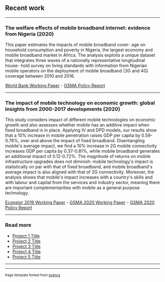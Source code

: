 ## Recent work

---

### The welfare effects of mobile broadband internet: evidence from Nigeria (2020)

This paper estimates the impacts of mobile broadband cover- age on household consumption and poverty in Nigeria, the largest economy and mobile broadband market in Africa. The analysis exploits a unique dataset that integrates three waves of a nationally representative longitudinal house- hold survey on living standards with information from Nigerian mobile operators on the deployment of mobile broadband (3G and 4G) coverage between 2010 and 2016.

[World Bank Working Paper](https://openknowledge.worldbank.org/bitstream/handle/10986/33712/The-Welfare-Effects-of-Mobile-Broadband-Internet-Evidence-from-Nigeria.pdf?sequence=1&isAllowed=y) - [GSMA Policy Report](https://www.gsma.com/mobilefordevelopment/wp-content/uploads/2020/12/The-Poverty-Reduction-Effects-of-Mobile-Broadband-in-Africa-Evidence-from-Nigeria.pdf)

---

### The impact of mobile technology on economic growth: global insights from 2000-2017 developments (2020)

This study considers impact of different mobile technologies on economic growth and also assesses whether mobile has an additive impact when fixed broadband is in place. Applying IV and DPD models, our results show that a 10% increase in mobile penetration raises GDP per capita by 0.59- 0.76%, over and above the impact of fixed broadband. Disentangling mobile's average impact, we find a 10% increase in 2G mobile connectivity increases GDP per capita by 0.37-0.81%, while mobile broadband generates an additional impact of 0.12-0.72%. The magnitude of returns on mobile infrastructure upgrades does not diminish: mobile technology's impact is statistically on par with that of fixed broadband, and mobile broadband's average impact is also aligned with that of 2G connectivity. Moreover, the analysis shows that mobile's impact increases with a country's skills and with labour and capital from the services and industry sector, meaning there are important complementarities with mobile as a general purpose technology.

[Econstor 2019 Working Paper](https://www.econstor.eu/handle/10419/205164) - [GSMA 2020 Working Paper](https://data.gsmaintelligence.com/api-web/v2/research-file-download?id=54165922&file=121120-working-paper.pdf) - [GSMA 2020 Policy Report](https://www.gsma.com/betterfuture/wp-content/uploads/2020/11/Mobile-technology-and-economic-growth_web.pdf) 

---

### Read more

- [Project 1 Title](http://example.com/)
- [Project 2 Title](http://example.com/)
- [Project 3 Title](http://example.com/)
- [Project 4 Title](http://example.com/)
- [Project 5 Title](http://example.com/)

---


---
<p style="font-size:11px">Page template forked from <a href="https://github.com/evanca/quick-portfolio">evanca</a></p>
<!-- Remove above link if you don't want to attibute -->
